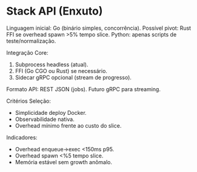 # Stack API (Enxuto)

Linguagem inicial: Go (binário simples, concorrência). 
Possível pivot: Rust FFI se overhead spawn >5% tempo slice.
Python: apenas scripts de teste/normalização.

Integração Core:
1. Subprocess headless (atual).
2. FFI (Go CGO ou Rust) se necessário.
3. Sidecar gRPC opcional (stream de progresso).

Formato API: REST JSON (jobs). Futuro gRPC para streaming.

Critérios Seleção:
- Simplicidade deploy Docker.
- Observabilidade nativa.
- Overhead mínimo frente ao custo do slice.

Indicadores:
- Overhead enqueue->exec <150ms p95.
- Overhead spawn <%5 tempo slice.
- Memória estável sem growth anômalo.
